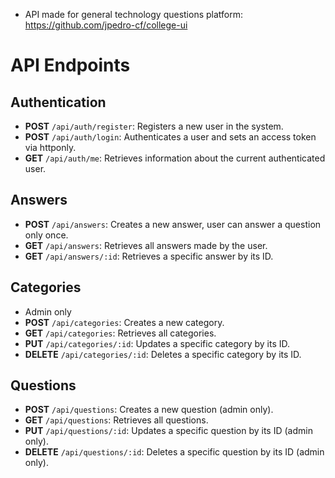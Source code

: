-   API made for general technology questions platform: https://github.com/jpedro-cf/college-ui

# API Endpoints

## Authentication

-   **POST** `/api/auth/register`: Registers a new user in the system.
-   **POST** `/api/auth/login`: Authenticates a user and sets an access token via httponly.
-   **GET** `/api/auth/me`: Retrieves information about the current authenticated user.

## Answers

-   **POST** `/api/answers`: Creates a new answer, user can answer a question only once.
-   **GET** `/api/answers`: Retrieves all answers made by the user.
-   **GET** `/api/answers/:id`: Retrieves a specific answer by its ID.

## Categories

-   Admin only
-   **POST** `/api/categories`: Creates a new category.
-   **GET** `/api/categories`: Retrieves all categories.
-   **PUT** `/api/categories/:id`: Updates a specific category by its ID.
-   **DELETE** `/api/categories/:id`: Deletes a specific category by its ID.

## Questions

-   **POST** `/api/questions`: Creates a new question (admin only).
-   **GET** `/api/questions`: Retrieves all questions.
-   **PUT** `/api/questions/:id`: Updates a specific question by its ID (admin only).
-   **DELETE** `/api/questions/:id`: Deletes a specific question by its ID (admin only).
